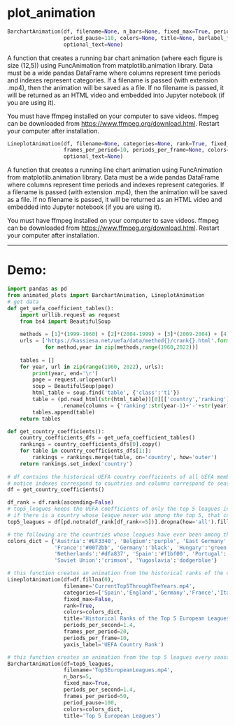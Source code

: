 # plot_animation

```python
BarchartAnimation(df, filename=None, n_bars=None, fixed_max=True, periods_per_second=1.4, frames_per_period=70,
                  period_pause=110, colors=None, title=None, barlabel_format='{:,.2f}', barlabel_position='inside', 
                  optional_text=None)
```                      
A function that creates a running bar chart animation (where each figure is size 
(12,5)) using FuncAnimation from matplotlib.animation library. Data must be a wide 
pandas DataFrame where columns represent time periods and indexes represent categories.
If a filename is passed (with extension .mp4), then the animation will be saved as
a file. If no filename is passed, it will be returned as an HTML video and embedded
into Jupyter notebook (if you are using it).

You must have ffmpeg installed on your computer to save videos. ffmpeg can be 
downloaded from https://www.ffmpeg.org/download.html. Restart your computer after 
installation.


```python
LineplotAnimation(df, filename=None, categories=None, rank=True, fixed_max=True, periods_per_second=2, 
                  frames_per_period=10, periods_per_frame=None, colors=None, title=None, yaxis_label=None, 
                  optional_text=None)
```

A function that creates a running line chart animation using FuncAnimation from 
matplotlib.animation library. Data must be a wide pandas DataFrame where columns
represent time periods and indexes represent categories.
If a filename is passed (with extension .mp4), then the animation will be saved as
a file. If no filename is passed, it will be returned as an HTML video and embedded
into Jupyter notebook (if you are using it).

You must have ffmpeg installed on your computer to save videos. ffmpeg can be downloaded
from https://www.ffmpeg.org/download.html. Restart your computer after installation.

---
# Demo:

```python
import pandas as pd
from animated_plots import BarchartAnimation, LineplotAnimation
# get data
def get_uefa_coefficient_tables():
    import urllib.request as request
    from bs4 import BeautifulSoup
    
    methods = [1]*(1999-1960) + [2]*(2004-1999) + [3]*(2009-2004) + [4]*(2018-2009) + [5]*(2022-2018)
    urls = ['https://kassiesa.net/uefa/data/method{}/crank{}.html'.format(method, year) 
            for method,year in zip(methods,range(1960,2022))]
    
    tables = []
    for year, url in zip(range(1960, 2022), urls):
        print(year, end='\r')
        page = request.urlopen(url)
        soup = BeautifulSoup(page)
        html_table = soup.find('table', {'class':'t1'})
        table = (pd.read_html(str(html_table))[0][['country','ranking']]
                 .rename(columns = {'ranking':str(year-1)+'-'+str(year)}))
        tables.append(table)
    return tables

def get_country_coefficients():
    country_coefficients_dfs = get_uefa_coefficient_tables()
    rankings = country_coefficients_dfs[0].copy()
    for table in country_coefficients_dfs[1:]:
        rankings = rankings.merge(table, on='country', how='outer')
    return rankings.set_index('country')
    
# df contains the historical UEFA country coefficients of all UEFA member countries
# notice indexes correspond to countries and columns correspond to seasons.
df = get_country_coefficients()

df_rank = df.rank(ascending=False)
# top5_leagues keeps the UEFA coefficients of only the top 5 leagues in any given year. 
# if there is a country whose league never was among the top 5, that country is dropped altogether
top5_leagues = df[pd.notna(df_rank[df_rank<=5])].dropna(how='all').fillna(0)

# the following are the countries whose leagues have ever been among the top 5 European leagues.
colors_dict = {'Austria':'#EF3340', 'Belgium':'purple', 'East Germany':'gray', 'England':'#cf081f', 
               'France':'#0072bb', 'Germany':'black', 'Hungary':'green', 'Italy':'#4B61D1', 
               'Netherlands':'#dfa837', 'Spain':'#f1bf00', 'Portugal':'#C4002D', 'Scotland':'navy', 
               'Soviet Union':'crimson', 'Yugoslavia':'dodgerblue'}

# this function creates an animation from the historical ranks of the current top 5 leagues in European football
LineplotAnimation(df=df.fillna(0),
                  filename='CurrentTop5ThroughTheYears.mp4', 
                  categories=['Spain','England','Germany','France','Italy'], 
                  fixed_max=False, 
                  rank=True,
                  colors=colors_dict, 
                  title='Historical Ranks of the Top 5 European Leagues', 
                  periods_per_second=1.4,
                  frames_per_period=20,
                  periods_per_frame=10,
                  yaxis_label='UEFA Country Rank')

# this function creates an animation from the top 5 leagues every season.
BarchartAnimation(df=top5_leagues, 
                  filename='Top5EuropeanLeagues.mp4', 
                  n_bars=5, 
                  fixed_max=True, 
                  periods_per_second=1.4, 
                  frames_per_period=50,
                  period_pause=100, 
                  colors=colors_dict, 
                  title='Top 5 European Leagues')
```
    
